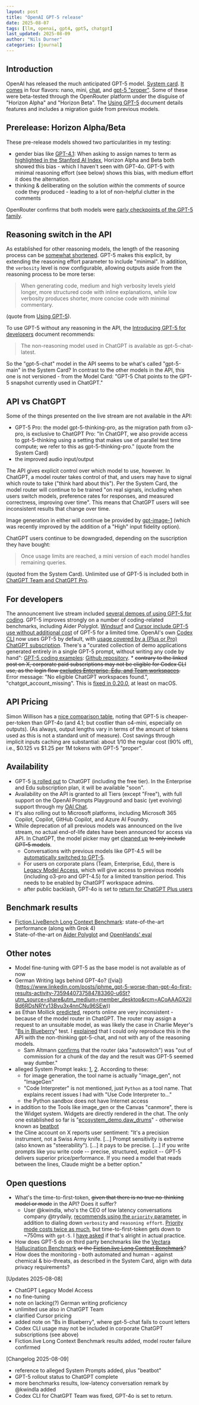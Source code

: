 ```yaml
---
layout: post
title: "OpenAI GPT-5 release"
date: 2025-08-07
tags: [llm, openai, gpt4, gpt5, chatgpt]
last_updated: 2025-08-09
author: "Nils Durner"
categories: [journal]
---
```


## Introduction
OpenAI has released the much anticipated GPT-5 model. [System card](https://openai.com/index/gpt-5-system-card/). [It comes](https://platform.openai.com/docs/models) in four flavors: nano, mini, [chat](https://platform.openai.com/docs/models/gpt-5-chat-latest), and [gpt-5 "proper"](https://platform.openai.com/docs/models/gpt-5). Some of these were beta-tested through the OpenRouter platform under the disguise of "Horizon Alpha" and "Horizon Beta". The [Using GPT-5](https://platform.openai.com/docs/guides/latest-model) document details features and includes a migration guide from previous models.

## Prerelease: Horizon Alpha/Beta
These pre-release models showed two particularities in my testing:
* gender bias like [GPT-4.1](_openai-api-gpt-4.1): When asking to assign names to term as [highlighted in the Stanford AI Index](stanford-ai-index), Horizon Alpha and Beta both showed this bias - which I haven't seen with GPT-4o. GPT-5 with minimal reasoning effort (see below) shows this bias, with medium effort it does the alternation. 
* thinking & deliberating on the solution *within* the comments of source code they produced - leading to a lot of non-helpful clutter in the comments

OpenRouter confirms that both models were [early checkpoints of the GPT-5 family](https://www.linkedin.com/posts/openrouter_excited-to-launch-gpt-5-on-openrouter-let-activity-7359290990014185472-5m7r?utm_source=share&utm_medium=member_desktop&rcm=ACoAAAGX2jIBd6RDsNRYv13Bvu3x4nnCNu96SEw).

## Reasoning switch in the API
As established for other reasoning models, the length of the reasoning process can be [somewhat shortened](reasoning-models-no-think). GPT-5 makes this explicit, by extending the reasoning effort parameter to include "minimal". In addition, the `verbosity` level is now configurable, allowing outputs aside from the reasoning process to be more terse:
> When generating code, medium and high verbosity levels yield longer, more structured code with inline explanations, while low verbosity produces shorter, more concise code with minimal commentary.

(quote from [Using GPT-5](https://platform.openai.com/docs/guides/latest-model)).

To use GPT-5 without any reasoning in the API, the [Introducing GPT-5 for developers](https://openai.com/index/introducing-gpt-5-for-developers/) document recommends:
> The non-reasoning model used in ChatGPT is available as gpt-5-chat-latest.

So the "gpt-5-chat" model in the API seems to be what's called "gpt-5-main" in the System Card? In contrast to the other models in the API, this one is not versioned - from the Model Card: "GPT-5 Chat points to the GPT-5 snapshot currently used in ChatGPT."

## API vs ChatGPT
Some of the things presented on the live stream are not available in the API:
* GPT-5 Pro: the model gpt-5-thinking-pro, as the migration path from o3-pro, is exclusive to ChatGPT Pro: "In ChatGPT, we also provide access
to gpt-5-thinking using a setting that makes use of parallel test time compute; we refer to this as gpt-5-thinking-pro." (quote from the System Card)
* the improved audio input/output

The API gives explicit control over which model to use, however. In ChatGPT, a model router takes control of that, and users may have to signal which route to take ("think hard about this"). Per the System Card, the model router will continue to be trained "on real signals, including when users switch models, preference rates for responses, and measured correctness, improving over time". This means that ChatGPT users will see inconsistent results that change over time.

Image generation in either will continue be provided by [gpt-image-1](gpt4o-image-generation) (which was recently improved by the addition of a "High" input fidelity option).

ChatGPT users continue to be downgraded, depending on the suscription they have bought:
> Once usage limits are reached, a mini version of each model handles
remaining queries.

(quoted from the System Card). Unlimited use of GPT-5 is included both in [ChatGPT Team and ChatGPT Pro](https://help.openai.com/en/articles/11909943-gpt-5-in-chatgpt#:~:text=unlimited%20access%20to%20our%20GPT-5%20models).

## For developers
The announcement live stream included [several demoes of using GPT-5 for coding](https://youtu.be/0Uu_VJeVVfo?t=2464). GPT-5 improves strongly on a number of coding-related benchmarks, including Aider Polyglot. [Windsurf](https://x.com/OpenAIDevs/status/1953554951885713859) and [Cursor include GPT-5 use without additional cost](https://x.com/cursor_ai/status/1953519580627742750) of GPT-5 for a limited time. OpenAI's own [Codex CLI](openai-codex-notes) now uses GPT-5 by default, with [usage covered by a (Plus or Pro) ChatGPT subscription](https://x.com/embirico/status/1953526045573059056). There's a "curated collection of demo applications generated entirely in a single GPT-5 prompt, without writing any code by hand": [GPT-5 coding examples](https://gpt-examples.com): [Github repository](https://github.com/openai/gpt-5-coding-examples).
    * ~~contrary to the linked post on X, corporate paid subscriptions may not be eligible for Codex CLI use, as the login flow [excludes Enterprise, Edu, and Team workspaces](https://help.openai.com/en/articles/11381614-codex-cli-and-sign-in-with-chatgpt#:~:text=Who%20can%20use%20the%20new%20sign-in%20flow).~~ Error message: "No eligible ChatGPT workspaces found.", "chatgpt_account_missing". This is [fixed in 0.20.0](https://github.com/openai/codex/issues/1533#issuecomment-3170562561), at least on macOS.

## API Pricing
Simon Willison has a [nice comparison table](https://simonwillison.net/2025/Aug/7/gpt-5/#:~:text=Input%20%24%2Fm), noting that GPT-5 is cheaper-per-token than GPT-4o (and 4.1; but costlier than o4-mini, especially on outputs). (As always, output lengths vary in terms of the amount of tokens used as this is not a standard unit of measure). Cost savings through implicit inputs caching are substantial: about 1/10 the regular cost (90% off), i.e., $0.125 vs $1.25 per 1M tokens with GPT-5 "proper".

## Availability
* GPT-5 [is rolled out](https://x.com/OpenAI/status/1954068588014580072) to ChatGPT (including the free tier). In the Enterprise and Edu subscription plan, it will be available "soon".
* Availability on the API is granted to all Tiers (except "Free"), with full support on the OpenAI Prompts Playground and basic (yet evolving) support through my [OAI Chat](oai_chat-updates).
* It's also rolling out to Microsoft platforms, including Microsoft 365 Copilot, Copilot, GitHub Copilot, and Azure AI Foundry.
* While deprecation of all previous models was announced on the live stream, no actual end-of-life dates have been announced for access via API. In ChatGPT, the model picker may get [cleaned up](https://x.com/OpenAI/status/1953526591629508735) ~~to only include GPT-5 models~~.
    * Conversations with previous models like GPT-4.5 will be [automatically switched to GPT-5](https://help.openai.com/en/articles/6825453-chatgpt-release-notes#:~:text=ChatGPT%20will%20automatically%20switch%20it%20to%20the%20closest%20GPT-5%20equivalent
).
    * For users on corporate plans (Team, Enterprise, Edu), there is [Legacy Model Access](https://help.openai.com/en/articles/11954883-legacy-model-access-for-team-enterprise-and-edu-users#h_ffaadea924), which will give access to previous models (including o3-pro and GPT-4.5) for a limited transition period. This needs to be enabled by ChatGPT workspace admins.
    * after public backlash, GPT-4o is set to [return for ChatGPT Plus users](https://x.com/sama/status/1953893841381273969)

## Benchmark results
* [Fiction.LiveBench Long Context Benchmark](https://fiction.live/stories/Fiction-liveBench-August-8-2025/oQdzQvKHw8JyXbN87): state-of-the-art performance (along with Grok 4)
* State-of-the-art on [Aider Polyglot](https://openai.com/index/introducing-gpt-5-for-developers/) and [OpenHands' eval](https://x.com/allhands_ai/status/1953883039768989739)

## Other notes
* Model fine-tuning with GPT-5 as the base model is not available as of now
* German Writing lags behind GPT-4o? ([via])(https://www.linkedin.com/posts/jphme_gpt-5-worse-than-gpt-4o-first-results-activity-7359440737584783360-u6St?utm_source=share&utm_medium=member_desktop&rcm=ACoAAAGX2jIBd6RDsNRYv13Bvu3x4nnCNu96SEw))
* as Ethan Mollick [predicted](https://www.linkedin.com/posts/emollick_you-are-likely-going-to-see-a-lot-of-very-activity-7359323772924878848-Pf_j?utm_source=share&utm_medium=member_desktop&rcm=ACoAAAGX2jIBd6RDsNRYv13Bvu3x4nnCNu96SEw), reports online are very inconsistent - because of the model router in ChatGPT. The router may assign a request to an unsuitable model, as was likely the case in Charlie Meyer's "[Bs in Blueberry](https://blog.charliemeyer.co/the-gpt-5-launch-was-concerning/)" test. I [explained](https://news.ycombinator.com/item?id=44837178) that I could only reproduce this in the API with the non-thinking gpt-5-chat, and not with any of the reasoning models.
    * Sam Altmann [confirms](https://x.com/sama/status/1953893841381273969) that the router (aka "autoswitch") was "out of commission for a chunk of the day and the result was GPT-5 seemed way dumber."
* alleged System Prompt leaks: [1](https://gist.github.com/maoxiaoke/f6d5b28f9104cd856a2622a084f46fd7), [2](https://github.com/lgboim/gpt-5-system-prompt/blob/main/system_prompt.md). According to these:
    * for image generation, the tool name is actually "image_gen", not "ImageGen"
    * "Code Interpreter" is not mentioned, just `Python` as a tool name. That explains recent issues I had with "Use Code Interpreter to..."
    * the Python sandbox does not have Internet access
* in addition to the Tools like image_gen or the Canvas "canmore", there is the Widget system. Widgets are directly rendered in the chat. The only one established so far is "[ecosystem_demo.daw_drums](https://x.com/dotey/status/1953656010326888815)" - otherwise known as [beatbot](https://x.com/sama/status/1953529799219319205)
* the Cline account on X reports user sentiment: "It's a precision instrument, not a Swiss Army knife. [...] Prompt sensitivity is extreme (also known as "steerability"). [...] it pays to be precise. [...] if you write prompts like you write code -- precise, structured, explicit -- GPT-5 delivers superior price/performance. If you need a model that reads between the lines, Claude might be a better option."

## Open questions
* What's the time-to-first-token, ~~given that there is no true no-thinking model or mode~~ in the API? Does it suffer?
    * User @kwindla, who's the CEO of low latency conversations company @trydaily, [recommends using the `priority` parameter](https://x.com/kwindla/status/1953868672470331423), in addition to dialing down `verbosity` and `reasoning effort`. [Priority mode costs twice as much](https://x.com/kwindla/status/1953890223630561778), but time-to-first-token gets down to ~750ms with `gpt-5`. I [have asked](https://x.com/ndurner/status/1954102340304195705) if that's alright in actual practice.
* How does GPT-5 do on third party benchmarks like the [Vectara Hallucination Benchmark](hallucination-benchmark) ~~or the [Fiction.live Long Context Benchmark](https://fiction.live/stories/Fiction-liveBench-July-25-2025/oQdzQvKHw8JyXbN87)~~?
* How does the monitoring - both automated and human - against chemical & bio-threats, as described in the System Card, align with data privacy requirements?

[Updates 2025-08-08]
* ChatGPT Legacy Model Access
* no fine-tuning
* note on lacking(?) German writing proficiency
* unlimited use also in ChatGPT Team
* clarified Cursor pricing
* added note on "Bs in Blueberry", where gpt-5-chat fails to count letters
* Codex CLI usage may not be included in corporate ChatGPT subscriptions (see above)
* Fiction.live Long Context Benchmark results added, model router failure confirmed

[Changelog 2025-08-09]
* reference to alleged System Prompts added, plus "beatbot"
* GPT-5 rollout status to ChatGPT complete
* more benchmarks results, low-latency conversation remark by @kwindla added
* Codex CLI for ChatGPT Team was fixed, GPT-4o is set to return.